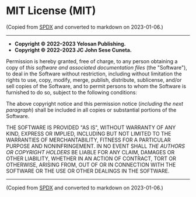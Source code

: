 # MIT License (MIT)

(Copied from [SPDX](https://spdx.org/licenses/MIT.html) and converted to markdown on 2023-01-06.)

---

- **Copyright © 2022–2023 Yelosan Publishing.**
- **Copyright © 2022–2023 JC John Sese Cuneta.**

Permission is hereby granted, free of charge, to any person obtaining a copy of *this software and associated documentation files* (the "Software"), to deal in the Software without restriction, including without limitation the rights to use, copy, modify, merge, publish, distribute, sublicense, and/or sell copies of the Software, and to permit persons to whom the Software is furnished to do so, subject to the following conditions:

The above copyright notice and this permission notice (*including the next paragraph*) shall be included in all copies or substantial portions of the Software.

THE SOFTWARE IS PROVIDED "AS IS", WITHOUT WARRANTY OF ANY KIND, EXPRESS OR IMPLIED, INCLUDING BUT NOT LIMITED TO THE WARRANTIES OF MERCHANTABILITY, FITNESS FOR A PARTICULAR PURPOSE AND NONINFRINGEMENT. IN NO EVENT SHALL *THE AUTHORS OR COPYRIGHT HOLDERS* BE LIABLE FOR ANY CLAIM, DAMAGES OR OTHER LIABILITY, WHETHER IN AN ACTION OF CONTRACT, TORT OR OTHERWISE, ARISING FROM, OUT OF OR IN CONNECTION WITH THE SOFTWARE OR THE USE OR OTHER DEALINGS IN THE SOFTWARE.

---

(Copied from [SPDX](https://spdx.org/licenses/MIT.html) and converted to markdown on 2023-01-06.)
